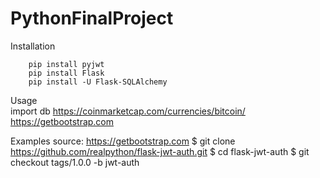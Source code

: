 # PythonFinalProject
Installation
       
        pip install pyjwt
        pip install Flask
        pip install -U Flask-SQLAlchemy


Usage       
    import db
    https://coinmarketcap.com/currencies/bitcoin/
    https://getbootstrap.com
    


Examples
 source:
    https://getbootstrap.com
    $ git clone https://github.com/realpython/flask-jwt-auth.git
    $ cd flask-jwt-auth
    $ git checkout tags/1.0.0 -b jwt-auth
